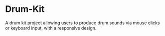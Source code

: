 # Drum-Kit
A drum kit project allowing users to produce drum sounds via mouse clicks or keyboard input, with a responsive design.
